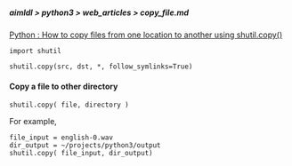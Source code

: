 ##### aimldl > python3 > web_articles > copy_file.md


[Python : How to copy files from one location to another using shutil.copy()](https://thispointer.com/python-how-to-copy-files-from-one-location-to-another-using-shutil-copy/)


```python3
import shutil

shutil.copy(src, dst, *, follow_symlinks=True)
```

#### Copy a file to other directory
```python3
shutil.copy( file, directory )
```
For example,
```python3
file_input = english-0.wav
dir_output = ~/projects/python3/output
shutil.copy( file_input, dir_output)
```

